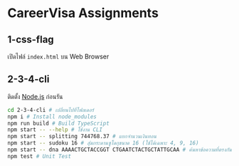 # CareerVisa Assignments

## 1-css-flag

เปิดไฟล์ `index.html` บน Web Browser

## 2-3-4-cli

ติดตั้ง [Node.js](https://nodejs.org/en/) ก่อนรัน

```sh
cd 2-3-4-cli # เปลี่ยนไปที่โฟลเดอร์
npm i # Install node_modules
npm run build # Build TypeScript
npm start -- --help # ใช้งาน CLI
npm start -- splitting 744768.37 # แยกจำนวนเงินทอน
npm start -- sudoku 16 # สุ่มกระดานซูโดกุขนาด 16 (ใช้ได้เฉพาะ 4, 9, 16)
npm start -- dna AAAACTGCTACCGGT CTGAATCTACTGCTATTGCAA # ค้นหาข้อความที่ตรงกันยาวมากที่สุด
npm test # Unit Test
```
